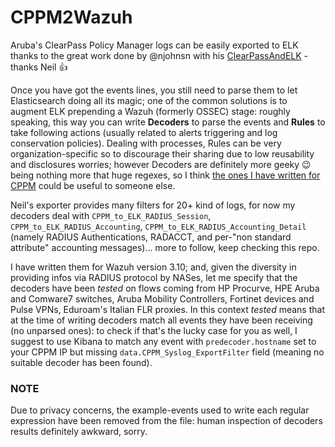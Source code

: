 # CPPM2Wazuh
Aruba's ClearPass Policy Manager logs can be easily exported to ELK thanks to the great work done by @njohnsn with his [ClearPassAndELK](https://github.com/njohnsn/ClearPassAndELK) - thanks Neil :+1:

Once you have got the events lines, you still need to parse them to let Elasticsearch doing all its magic; one of the common solutions is to augment ELK prepending a Wazuh (formerly OSSEC) stage: roughly speaking, this way you can write **Decoders** to parse the events and **Rules** to take following actions (usually related to alerts triggering and log conservation policies). Dealing with processes, Rules can be very organization-specific so to discourage their sharing due to low reusability and disclosures worries; however Decoders are definitely more geeky :wink: being nothing more that huge regexes, so I think [the ones I have written for CPPM](https://github.com/baro77/CPPM2Wazuh/blob/main/clearpass.xml) could be useful to someone else.

Neil's exporter provides many filters for 20+ kind of logs, for now my decoders deal with ```CPPM_to_ELK_RADIUS_Session```, ```CPPM_to_ELK_RADIUS_Accounting```, ```CPPM_to_ELK_RADIUS_Accounting_Detail``` (namely RADIUS Authentications, RADACCT, and per-"non standard attribute" accounting messages)... more to follow, keep checking this repo.

I have written them for Wazuh version 3.10; and, given the diversity in providing infos via RADIUS protocol by NASes, let me specify that the decoders have been *tested* on flows coming from HP Procurve, HPE Aruba and Comware7 switches, Aruba Mobility Controllers, Fortinet devices and Pulse VPNs, Eduroam's Italian FLR proxies.
In this context *tested* means that at the time of writing decoders match all events they have been receiving (no unparsed ones): to check if that's the lucky case for you as well, I suggest to use Kibana to match any event with ```predecoder.hostname``` set to your CPPM IP but missing ```data.CPPM_Syslog_ExportFilter``` field (meaning no suitable decoder has been found). 

### NOTE
Due to privacy concerns, the example-events used to write each regular expression have been removed from the file: human inspection of decoders results definitely awkward, sorry.
